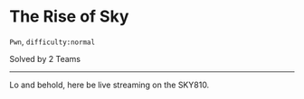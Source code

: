 # The Rise of Sky

`Pwn`, `difficulty:normal`

Solved by 2 Teams

---

Lo and behold, here be live streaming on the SKY810.